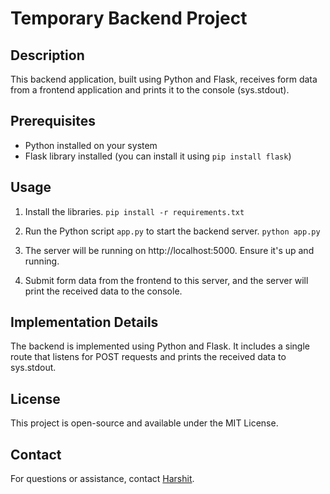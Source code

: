 # Temporary Backend Project

## Description
This backend application, built using Python and Flask, receives form data from a frontend application and prints it to the console (sys.stdout).

## Prerequisites
- Python installed on your system
- Flask library installed (you can install it using `pip install flask`)

## Usage
1. Install the libraries.
   ```pip install -r requirements.txt```
   
3. Run the Python script `app.py` to start the backend server.
   ```python app.py```
4. The server will be running on http://localhost:5000. Ensure it's up and running.
5. Submit form data from the frontend to this server, and the server will print the received data to the console.

## Implementation Details
The backend is implemented using Python and Flask.
It includes a single route that listens for POST requests and prints the received data to sys.stdout.

## License
This project is open-source and available under the MIT License.

## Contact
For questions or assistance, contact [Harshit](mailto:djharshit@duck.com).
